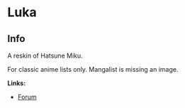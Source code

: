 # Luka

## Info

A reskin of Hatsune Miku.

For classic anime lists only. Mangalist is missing an image.

**Links:**
- [Forum](https://myanimelist.net/forum/?topicid=618961)